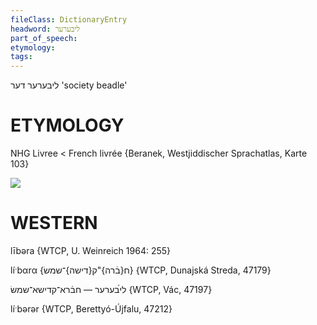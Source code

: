 ```yaml
---
fileClass: DictionaryEntry
headword: ליבערער
part_of_speech: 
etymology: 
tags: 
---
```

ליבערער
דער
'society beadle'

ETYMOLOGY
===========
NHG Livree < French livrée {Beranek, Westjiddischer Sprachatlas, Karte 103}

![](https://ia802902.us.archive.org/9/items/Yiddish-Dialect-Maps/Beranek_Karte_103.jpg)

WESTERN
========

lībəra {WTCP, U. Weinreich 1964: 255}

líˑbαrα {ח{בֿרה}"ק{דישה}־שמשׂ} {WTCP, Dunajská Streda, 47179}

לי́בערער — חבֿרא־קדישא־שמשׂ {WTCP, Vác, 47197}

líˑbərər  {WTCP, Berettyó-Újfalu, 47212}
